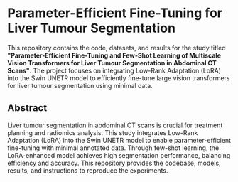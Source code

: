 # Parameter-Efficient Fine-Tuning for Liver Tumour Segmentation

This repository contains the code, datasets, and results for the study titled **"Parameter-Efficient Fine-Tuning and Few-Shot Learning of Multiscale Vision Transformers for Liver Tumour Segmentation in Abdominal CT Scans"**. The project focuses on integrating Low-Rank Adaptation (LoRA) into the Swin UNETR model to efficiently fine-tune large vision transformers for liver tumour segmentation using minimal data.

## Abstract

Liver tumour segmentation in abdominal CT scans is crucial for treatment planning and radiomics analysis. This study integrates Low-Rank Adaptation (LoRA) into the Swin UNETR model to enable parameter-efficient fine-tuning with minimal annotated data. Through few-shot learning, the LoRA-enhanced model achieves high segmentation performance, balancing efficiency and accuracy. This repository provides the codebase, models, results, and instructions to reproduce the experiments.

